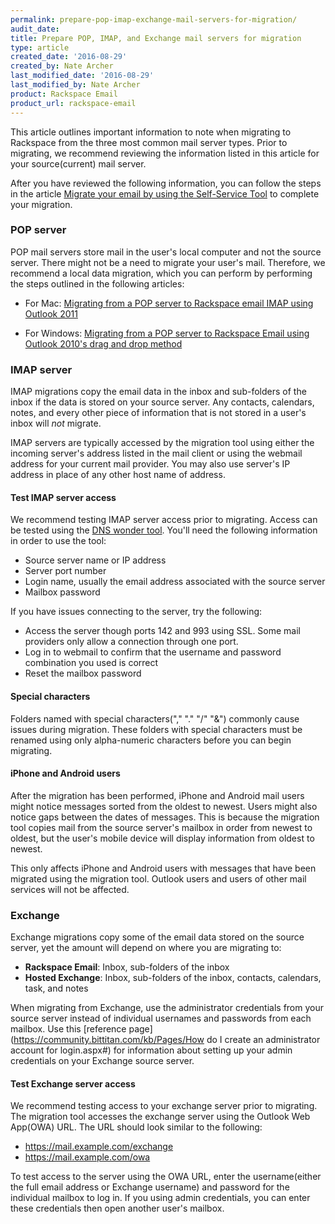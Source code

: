 ```yaml
---
permalink: prepare-pop-imap-exchange-mail-servers-for-migration/
audit_date:
title: Prepare POP, IMAP, and Exchange mail servers for migration
type: article
created_date: '2016-08-29'
created_by: Nate Archer
last_modified_date: '2016-08-29'
last_modified_by: Nate Archer
product: Rackspace Email
product_url: rackspace-email
---
```


This article outlines important information to note when migrating to Rackspace from the three most common mail server types. Prior to migrating, we recommend reviewing the information listed in this article for your source(current) mail server.

After you have reviewed the following information, you can follow the steps in the article [Migrate your email by using the Self-Service Tool](how-to/migrate-your-email-by-using-the-self-service-tool/) to complete your migration.

### POP server

POP mail servers store mail in the user's local computer and not the source server. There might not be a need to migrate your user's mail. Therefore, we recommend a local data migration, which you can perform by performing the steps outlined in the following articles:

- For Mac: [Migrating from a POP server to Rackspace email IMAP using Outlook 2011](how-to/migrating-from-a-pop-server-to-rackspace-email-imap-using-outlook-2011-mac/)

- For Windows: [Migrating from a POP server to Rackspace Email using Outlook 2010's drag and drop method](how-to/migrating-from-a-pop-server-to-rackspace-email-imap-using-outlook-2010-drag-and-drop-method/)

### IMAP server

IMAP migrations copy the email data in the inbox and sub-folders of the inbox if the data is stored on your source server. Any contacts, calendars, notes, and every other piece of information that is not stored in a user's inbox will *not* migrate.

IMAP servers are typically accessed by the migration tool using either the incoming server's address listed in the mail client or using the webmail address for your current mail provider. You may also use server's IP address in place of any other host name of address.

#### Test IMAP server access

We recommend testing IMAP server access prior to migrating. Access can be tested using the [DNS wonder tool](http://www.dnswonder.com/Tools/ImapTest.aspx). You'll need the following information in order to use the tool:

- Source server name or IP address
- Server port number
- Login name, usually the email address associated with the source server
- Mailbox password

If you have issues connecting to the server, try the following:

- Access the server though ports 142 and 993 using SSL. Some mail providers only allow a connection through one port.
- Log in to webmail to confirm that the username and password combination you used is correct
- Reset the mailbox password

#### Special characters

Folders named with special characters("," "." "/" "&") commonly cause issues during migration. These folders with special characters must be renamed using only alpha-numeric characters before you can begin migrating.

#### iPhone and Android users

After the migration has been performed, iPhone and Android mail users might notice messages sorted from the oldest to newest. Users might also notice gaps between the dates of messages. This is because the migration tool copies mail from the source server's mailbox in order from newest to oldest, but the user's mobile device will display information from oldest to newest.

This only affects iPhone and Android users with messages that have been migrated using the migration tool. Outlook users and users of other mail services will not be affected.

### Exchange

Exchange migrations copy some of the email data stored on the source server, yet the amount will depend on where you are migrating to:

- **Rackspace Email**: Inbox, sub-folders of the inbox
- **Hosted Exchange**: Inbox, sub-folders of the inbox, contacts, calendars, task, and notes

When migrating from Exchange, use the administrator credentials from your source server instead of individual usernames and passwords from each mailbox. Use this [reference page](https://community.bittitan.com/kb/Pages/How do I create an administrator account for login.aspx#) for information about setting up your admin credentials on your Exchange source server.

#### Test Exchange server access

We recommend testing access to your exchange server prior to migrating. The migration tool accesses the exchange server using the Outlook Web App(OWA) URL. The URL should look similar to the following:

- https://mail.example.com/exchange
- https://mail.example.com/owa

To test access to the server using the OWA URL, enter the username(either the full email address or Exchange username) and password for the individual mailbox to log in. If you using admin credentials, you can enter these credentials then open another user's mailbox.
